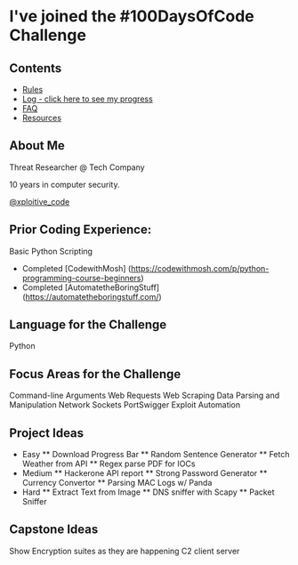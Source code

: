 # I've joined the #100DaysOfCode Challenge

## Contents

* [Rules](rules.md)
* [Log - click here to see my progress](log.md)
* [FAQ](FAQ.md)
* [Resources](resources.md)

## About Me

Threat Researcher @ Tech Company

10 years in computer security. 

[@xploitive_code](https://twitter.com/Xploitive_code) 

## Prior Coding Experience:
Basic Python Scripting
* Completed [CodewithMosh] (https://codewithmosh.com/p/python-programming-course-beginners)
* Completed [AutomatetheBoringStuff] (https://automatetheboringstuff.com/)

## Language for the Challenge
Python

## Focus Areas for the Challenge
Command-line Arguments
Web Requests
Web Scraping
Data Parsing and Manipulation
Network Sockets
PortSwigger Exploit Automation


## Project Ideas
* Easy
** Download Progress Bar
** Random Sentence Generator
** Fetch Weather from API
** Regex parse PDF for IOCs
* Medium
** Hackerone API report
** Strong Password Generator
** Currency Convertor
** Parsing MAC Logs w/ Panda
* Hard
** Extract Text from Image
** DNS sniffer with Scapy
** Packet Sniffer

## Capstone Ideas
Show Encryption suites as they are happening
C2 client server

